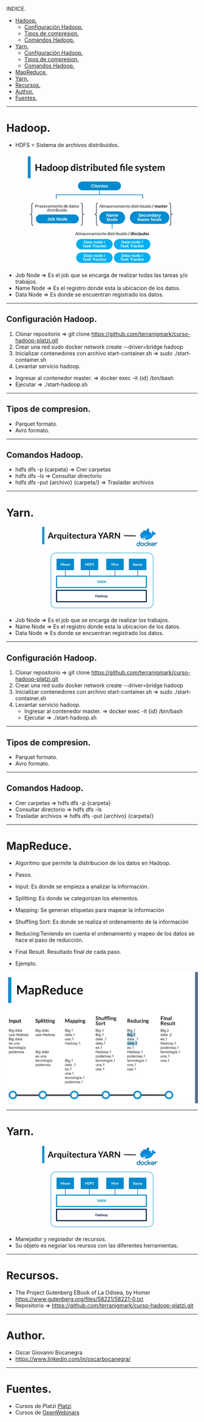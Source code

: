INDICE.
- [Hadoop.](#hadoop)
  - [Configuración Hadoop.](#configuración-hadoop)
  - [Tipos de  compresion.](#tipos-de--compresion)
  - [Comandos Hadoop.](#comandos-hadoop)
- [Yarn.](#yarn)
  - [Configuración Hadoop.](#configuración-hadoop-1)
  - [Tipos de compresion.](#tipos-de-compresion)
  - [Comandos Hadoop.](#comandos-hadoop-1)
- [MapReduce.](#mapreduce)
- [Yarn.](#yarn-1)
- [Recursos.](#recursos)
- [Author.](#author)
- [Fuentes.](#fuentes)
____
# Hadoop.
  - HDFS = Sistema de archivos distribuidos.
  <p align="center"> <img src ="./images/hdfs-arquiteture.png"></p>
 
 - Job Node => Es el job que se encarga de realizar todas las tareas y/o trabajos.
 - Name Node => Es el registro donde esta la ubicacion de los datos.
 - Data Node => Es donde se encuentran registrado los datos.
____
 ## Configuración Hadoop.
 1. Clonar repositorio => git clone https://github.com/terranigmark/curso-hadoop-platzi.git
 2. Crear una red sudo docker network create --driver=bridge hadoop
 3. Inicializar contenedores con archivo start-container.sh => sudo ./start-container.sh
 4. Levantar servicio hadoop.
   - Ingresar al contenedor master. => docker exec -it {id} /bin/bash
   - Ejecutar => ./start-hadoop.sh
____
 ## Tipos de  compresion.
 - Parquet formato.
 - Avro formato.
____
 ## Comandos Hadoop.
 - hdfs dfs -p {carpeta} => Crer carpetas
 - hdfs dfs -ls => Consultar directorio
 - hdfs dfs -put {archivo} {carpeta/} => Trasladar archivos
____
 # Yarn.
<p align="center"> <img src ="./images/yarn-arquiteture.png"></p>

  - Job Node => Es el job que se encarga de realizar los trabajos.
  - Name Node => Es el registro donde esta la ubicacion de los datos.
  - Data Node => Es donde se encuentran registrado los datos.
___
## Configuración Hadoop.
  1. Clonar repositorio => git clone https://github.com/terranigmark/curso-hadoop-platzi.git
  2. Crear una red sudo docker network create --driver=bridge hadoop
  3. Inicializar contenedores con archivo start-container.sh => sudo ./start-container.sh
  4. Levantar servicio hadoop.
      - Ingresar al contenedor master. => docker exec -it {id} /bin/bash
      - Ejecutar => ./start-hadoop.sh
___
## Tipos de compresion.
  - Parquet formato.
  - Avro formato.
___
## Comandos Hadoop.
  - Crer carpetas => hdfs dfs -p {carpeta}
  - Consultar directorio => hdfs dfs -ls
  - Trasladar archivos => hdfs dfs -put {archivo} {carpeta/}
___
# MapReduce.
  - Algoritmo que permite la distribucion de los datos en Hadoop.
  - Pasos.
  - Input: Es donde se empieza a analizar la información.
  - Splitting: Es donde se categorizan los elementos.
  - Mapping: Se generan etiquetas para mapear la información
  - Shuffling Sort: Es donde se realiza el ordenamiento de la información
  - Reducing:Teniendo en cuenta el ordenamiento y mapeo de los datos se hace el paso de reducción.
  - Final Result. Resultado final de cada paso.
  
  - Ejemplo.
  <p align="center"> <img src ="./images/Mapreduce.png"></p>

___
# Yarn.
  <p align="center"> <img src ="./images/yarn-arquiteture.png"></p>

  - Manejador y negoiador de recursos.
  - Su objeto es negoiar los reursos con las diferentes herramientas.
___
# Recursos.
  - The Project Gutenberg EBook of La Odisea, by Homer https://www.gutenberg.org/files/58221/58221-0.txt
  - Repositorio => https://github.com/terranigmark/curso-hadoop-platzi.git
___
# Author.
  - Oscar Giovanni Bocanegra
  - https://www.linkedin.com/in/oscarbocanegra/
___
# Fuentes.
  - Cursos de Platzi [Platzi](http://platzi.com/)
  - Cursos de [OpenWebinars](https://openwebinars.net/)
